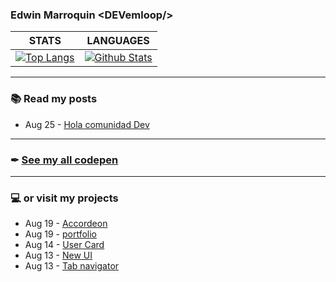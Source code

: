 ### Edwin Marroquin &lt;DEVemloop/&gt;
|                                                     STATS                                                    |                                                                LANGUAGES                                                                |
|:------------------------------------------------------------------------------------------------------------:|:---------------------------------------------------------------------------------------------------------------------------------------:|
| [![Top Langs](https://github-readme-stats.vercel.app/api/?username=devemloop)](https://github.com/devemloop) | [![Github Stats](https://github-readme-stats.vercel.app/api/top-langs/?username=devemloop)](https://github.com/devemloop) |
---
### 📚 Read my posts
<!-- blog start -->
- Aug 25 - [Hola comunidad Dev](https://dev.to/devemloop/hola-comunidad-dev-4am7)
<!-- blog end -->
---
### ✒ [See my all codepen](https://codepen.io/DEVemloop)
---
### 💻 or visit my projects 
<!-- codepen start -->
- Aug 19 - [Accordeon <devemloop>](https://codepen.io/DEVemloop/pen/ZEWWojo)
- Aug 19 - [portfolio](https://codepen.io/DEVemloop/pen/RwNELxe)
- Aug 14 - [User Card <devemloop>](https://codepen.io/DEVemloop/pen/yLOYWYr)
- Aug 13 - [New UI](https://codepen.io/DEVemloop/pen/dyoXdWb)
- Aug 13 - [Tab navigator](https://codepen.io/DEVemloop/pen/PowPeGV)
<!-- codepen end -->
